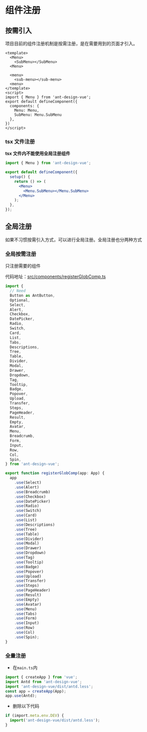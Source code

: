 # 组件注册

## 按需引入

项目目前的组件注册机制是按需注册，是在需要用到的页面才引入。

```vue
<template>
  <Menu>
    <SubMenu></SubMenu>
  <Menu>

  <menu>
    <sub-menu></sub-menu>
  <menu>
</template>
<script>
import { Menu } from 'ant-design-vue';
export default defineComponent({
  components: {
    Menu: Menu,
    SubMenu: Menu.SubMenu
  },
})
</script>
```

### tsx 文件注册

**tsx 文件内不能使用全局注册组件**

```jsx
import { Menu } from 'ant-design-vue';

export default defineComponent({
  setup() {
    return () => (
      <Menu>
        <Menu.SubMenu></Menu.SubMenu>
      </Menu>
    );
  },
});
```

## 全局注册

如果不习惯按需引入方式，可以进行全局注册。全局注册也分两种方式

### 全局按需注册

只注册需要的组件

代码地址：[src/components/registerGlobComp.ts](https://github.com/vbenjs/vue-vben-admin/tree/main/src/components/registerGlobComp.ts)

```ts
import {
  // Need
  Button as AntButton,
  Optional,
  Select,
  Alert,
  Checkbox,
  DatePicker,
  Radio,
  Switch,
  Card,
  List,
  Tabs,
  Descriptions,
  Tree,
  Table,
  Divider,
  Modal,
  Drawer,
  Dropdown,
  Tag,
  Tooltip,
  Badge,
  Popover,
  Upload,
  Transfer,
  Steps,
  PageHeader,
  Result,
  Empty,
  Avatar,
  Menu,
  Breadcrumb,
  Form,
  Input,
  Row,
  Col,
  Spin,
} from 'ant-design-vue';

export function registerGlobComp(app: App) {
  app
    .use(Select)
    .use(Alert)
    .use(Breadcrumb)
    .use(Checkbox)
    .use(DatePicker)
    .use(Radio)
    .use(Switch)
    .use(Card)
    .use(List)
    .use(Descriptions)
    .use(Tree)
    .use(Table)
    .use(Divider)
    .use(Modal)
    .use(Drawer)
    .use(Dropdown)
    .use(Tag)
    .use(Tooltip)
    .use(Badge)
    .use(Popover)
    .use(Upload)
    .use(Transfer)
    .use(Steps)
    .use(PageHeader)
    .use(Result)
    .use(Empty)
    .use(Avatar)
    .use(Menu)
    .use(Tabs)
    .use(Form)
    .use(Input)
    .use(Row)
    .use(Col)
    .use(Spin);
}
```

### 全量注册

- 在`main.ts`内

```ts
import { createApp } from 'vue';
import Antd from 'ant-design-vue';
import 'ant-design-vue/dist/antd.less';
const app = createApp(App);
app.use(Antd);
```

- 删除以下代码

```ts
if (import.meta.env.DEV) {
  import('ant-design-vue/dist/antd.less');
}
```
